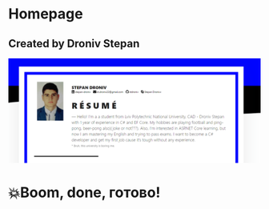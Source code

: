 # Homepage
## Created by Droniv Stepan

![Image of resume page](https://github.com/stdroniv/homepage/blob/develop/assets/images/preview.png)

# 💥Boom, done, готово!